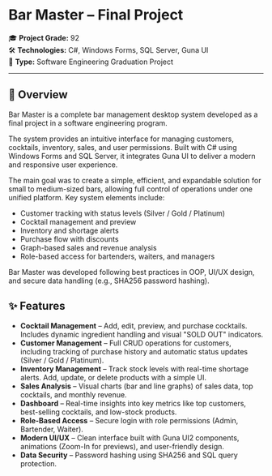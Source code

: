 # Bar Master – Final Project

🎓 **Project Grade:** 92  
🛠️ **Technologies:** C#, Windows Forms, SQL Server, Guna UI  
📁 **Type:** Software Engineering Graduation Project  

---

## 📌 Overview

Bar Master is a complete bar management desktop system developed as a final project in a software engineering program.

The system provides an intuitive interface for managing customers, cocktails, inventory, sales, and user permissions. Built with C# using Windows Forms and SQL Server, it integrates Guna UI to deliver a modern and responsive user experience.

The main goal was to create a simple, efficient, and expandable solution for small to medium-sized bars, allowing full control of operations under one unified platform. Key system elements include:

- Customer tracking with status levels (Silver / Gold / Platinum)
- Cocktail management and preview
- Inventory and shortage alerts
- Purchase flow with discounts
- Graph-based sales and revenue analysis
- Role-based access for bartenders, waiters, and managers

Bar Master was developed following best practices in OOP, UI/UX design, and secure data handling (e.g., SHA256 password hashing).

## ✨ Features

- **Cocktail Management** – Add, edit, preview, and purchase cocktails. Includes dynamic ingredient handling and visual "SOLD OUT" indicators.
- **Customer Management** – Full CRUD operations for customers, including tracking of purchase history and automatic status updates (Silver / Gold / Platinum).
- **Inventory Management** – Track stock levels with real-time shortage alerts. Add, update, or delete products with a simple UI.
- **Sales Analysis** – Visual charts (bar and line graphs) of sales data, top cocktails, and monthly revenue.
- **Dashboard** – Real-time insights into key metrics like top customers, best-selling cocktails, and low-stock products.
- **Role-Based Access** – Secure login with role permissions (Admin, Bartender, Waiter).
- **Modern UI/UX** – Clean interface built with Guna UI2 components, animations (Zoom-In for previews), and user-friendly design.
- **Data Security** – Password hashing using SHA256 and SQL query protection.
